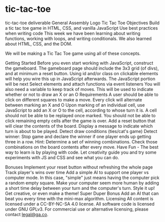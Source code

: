 # tic-tac-toe
tic-tac-toe deliverable
General Assembly Logo
Tic Tac Toe
Objectives
Build a tic tac toe game in HTML, CSS, and vanilla JavaScript
Use best practices when writing code
This week we have been learning about writing functions, working with loops, and writing conditionals. We also learned about HTML, CSS, and the DOM.

We will be making a Tic Tac Toe game using all of these concepts.

Getting Started
Before you even start working with JavaScript, construct the gameboard. The gameboard page should include the 3x3 grid (of divs), and at minimum a reset button. Using id and/or class on clickable elements will help you wire this up in JavaScript afterwards.
The JavaScript portion will be next
Select elements and attach functions via event listeners
You will also need a variable to keep track of moves. This will be used to indicate whether or not to draw an X or an O
Requirements
A user should be able to click on different squares to make a move.
Every click will alternate between marking an X and O
Upon marking of an individual cell, use JavaScript to add an X or O to the cell, according to whose turn it is.
A cell should not be able to be replayed once marked.
You should not be able to click remaining empty cells after the game is over.
Add a reset button that will clear the contents of the board.
Display a message to indicate which turn is about to be played.
Detect draw conditions (ties/cat's game)
Detect winner: Stop game and declare the winner if one player ends up getting three in a row.
Hint: Determine a set of winning combinations. Check those combinations on the board contents after every move.
Have Fun - The best way to learn is by playing with code. Let creativity guide you and try some experiments with JS and CSS and see what you can do.

Bonuses
Implement your reset button without refreshing the whole page
Track player's wins over time
Add a simple AI to support one player vs computer mode. In this case, "simple" just means having the computer pick a random empty square.
Make your computer seem more human by adding a short time delay between your turn and the computer's turn.
Style it up! Get creative, or even make a theme!
Super Duper Bonus
Add an AI that can beat you every time with the mini-max algorithm.
Licensing
All content is licensed under a CC-BY-NC-SA 4.0 license.
All software code is licensed under GNU GPLv3. For commercial use or alternative licensing, please contact legal@ga.co.